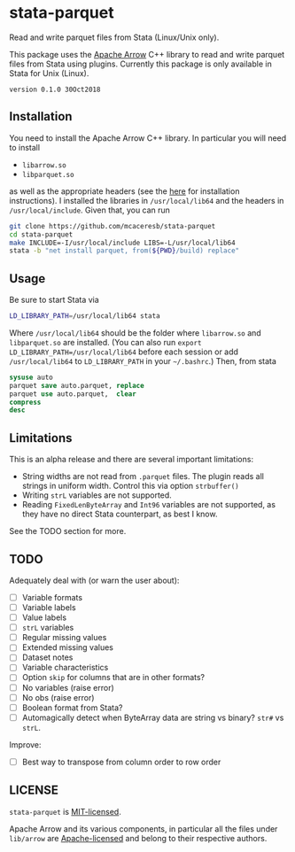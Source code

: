 stata-parquet
=============

Read and write parquet files from Stata (Linux/Unix only).

This package uses the [Apache Arrow](https://github.com/apache/arrow)
C++ library to read and write parquet files from Stata using plugins.
Currently this package is only available in Stata for Unix (Linux).

`version 0.1.0 30Oct2018`

Installation
------------

You need to install the Apache Arrow C++ library. In particular you will
need to install

- `libarrow.so`
- `libparquet.so`

as well as the appropriate headers (see the
[here](https://github.com/apache/arrow/tree/master/cpp) for installation
instructions). I installed the libraries in `/usr/local/lib64` and the
headers in `/usr/local/include`. Given that, you can run

```bash
git clone https://github.com/mcaceresb/stata-parquet
cd stata-parquet
make INCLUDE=-I/usr/local/include LIBS=-L/usr/local/lib64
stata -b "net install parquet, from(${PWD}/build) replace"
```

Usage
-----

Be sure to start Stata via
```bash
LD_LIBRARY_PATH=/usr/local/lib64 stata
```

Where `/usr/local/lib64` should be the folder where `libarrow.so`
and `libparquet.so` are installed. (You can also run `export
LD_LIBRARY_PATH=/usr/local/lib64` before each session or add
`/usr/local/lib64` to `LD_LIBRARY_PATH` in your `~/.bashrc`.)
Then, from stata

```stata
sysuse auto
parquet save auto.parquet, replace
parquet use auto.parquet,  clear
compress
desc
```

Limitations
-----------

This is an alpha release and there are several important limitations:

- String widths are not read from `.parquet` files. The plugin reads all
  strings in uniform width. Control this via option `strbuffer()`
- Writing `strL` variables are not supported.
- Reading `FixedLenByteArray` and `Int96` variables are not supported, as
  they have no direct Stata counterpart, as best I know.

See the TODO section for more.

TODO
----

Adequately deal with (or warn the user about):

- [ ] Variable formats
- [ ] Variable labels
- [ ] Value labels
- [ ] `strL` variables
- [ ] Regular missing values
- [ ] Extended missing values
- [ ] Dataset notes
- [ ] Variable characteristics
- [ ] Option `skip` for columns that are in other formats?
- [ ] No variables (raise error)
- [ ] No obs (raise error)
- [ ] Boolean format from Stata?
- [ ] Automagically detect when ByteArray data are string vs binary? `str#` vs `strL`.

Improve:

- [ ] Best way to transpose from column order to row order

LICENSE
-------

`stata-parquet` is [MIT-licensed](https://github.com/mcaceresb/stata-parquet/blob/master/LICENSE).

Apache Arrow and its various components, in particular all the files under `lib/arrow` are [Apache-licensed](https://github.com/apache/arrow/blob/master/LICENSE.txt) and belong to their respective authors.

